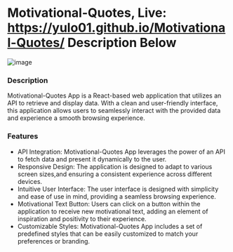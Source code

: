 # Motivational-Quotes, Live: https://yulo01.github.io/Motivational-Quotes/    Description Below


![image](https://github.com/yulo01/Motivational-Quotes/assets/93291077/c1542068-3c24-418f-8dd9-7b50f5e4a4d4)


<h3>Description</h3>
Motivational-Quotes App is a React-based web application that utilizes an API to retrieve and display data. With a clean and user-friendly interface, this application allows users to seamlessly interact with the provided data and experience a smooth browsing experience.
<h3>Features</h3>
<ul>
  <li>
    API Integration: Motivational-Quotes App leverages the power of an API to fetch data and present it dynamically to the user.
  </li>
  <li>
    Responsive Design: The application is designed to adapt to various screen sizes,and  ensuring a consistent experience across different devices.
  </li>
  <li>
    Intuitive User Interface: The user interface is designed with simplicity and ease of use in mind, providing a seamless browsing experience.
  </li>
  <li>
    Motivational Text Button: Users can click on a button within the application to receive new motivational text, adding an element of inspiration and positivity to their experience.
  </li>
  <li>
    Customizable Styles: Motivational-Quotes App includes a set of predefined styles that can be easily customized to match your preferences or branding.
  </li>
</ul>

